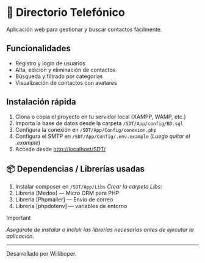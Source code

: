 # 📒 Directorio Telefónico

Aplicación web para gestionar y buscar contactos fácilmente.

## Funcionalidades
- Registro y login de usuarios
- Alta, edición y eliminación de contactos
- Búsqueda y filtrado por categorías
- Visualización de contactos con avatares

## Instalación rápida
1. Clona o copia el proyecto en tu servidor local (XAMPP, WAMP, etc.)
2. Importa la base de datos desde la carpeta `/SDT/App/config/BD.sql`
3. Configura la conexión en `/SDT/App/Config/conexion.php`
4. Configura el SMTP en `/SDT/App/Config/.env.example` (_Luego quitar el .example_)
5. Accede desde [http://localhost/SDT/](http://localhost/SDT/)

## 📦 Dependencias / Librerías usadas
1. Instalar composer en `/SDT/App/Libs` _Crear la carpeta Libs_:
2. Libreria [Medoo] — Micro ORM para PHP
3. Libreria [Phpmailer] — Envio de correo
4. Libreria [phpdotenv] — variables de entorno

> [!IMPORTANT]
> _Asegúrate de instalar o incluir las librerías necesarias antes de ejecutar la aplicación._

---
Desarrollado por Williboper.  
